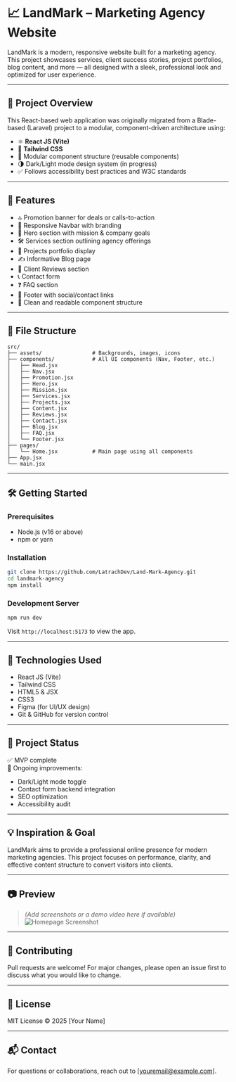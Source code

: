 # 📈 LandMark – Marketing Agency Website

LandMark is a modern, responsive website built for a marketing agency. This project showcases services, client success stories, project portfolios, blog content, and more — all designed with a sleek, professional look and optimized for user experience.

---

## 🚀 Project Overview

This React-based web application was originally migrated from a Blade-based (Laravel) project to a modular, component-driven architecture using:

- ⚛️ **React JS (Vite)**
- 🎨 **Tailwind CSS**
- 🧩 Modular component structure (reusable components)
- 🌗 Dark/Light mode design system (in progress)
- ✅ Follows accessibility best practices and W3C standards

---

## 🧱 Features

- 🔝 Promotion banner for deals or calls-to-action
- 🧭 Responsive Navbar with branding
- 🎯 Hero section with mission & company goals
- 🛠 Services section outlining agency offerings
- 📁 Projects portfolio display
- ✍️ Informative Blog page
- 👤 Client Reviews section
- 📞 Contact form
- ❓ FAQ section
- 👣 Footer with social/contact links
- 🧠 Clean and readable component structure

---

## 📁 File Structure

```
src/
├── assets/                # Backgrounds, images, icons
├── components/            # All UI components (Nav, Footer, etc.)
│   ├── Head.jsx
│   ├── Nav.jsx
│   ├── Promotion.jsx
│   ├── Hero.jsx
│   ├── Mission.jsx
│   ├── Services.jsx
│   ├── Projects.jsx
│   ├── Content.jsx
│   ├── Reviews.jsx
│   ├── Contact.jsx
│   ├── Blog.jsx
│   ├── FAQ.jsx
│   └── Footer.jsx
├── pages/
│   └── Home.jsx           # Main page using all components
├── App.jsx
└── main.jsx
```

---

## 🛠 Getting Started

### Prerequisites

- Node.js (v16 or above)
- npm or yarn

### Installation

```bash
git clone https://github.com/LatrachDev/Land-Mark-Agency.git
cd landmark-agency
npm install
```

### Development Server

```bash
npm run dev
```

Visit `http://localhost:5173` to view the app.

---

## 🧪 Technologies Used

- React JS (Vite)
- Tailwind CSS
- HTML5 & JSX
- CSS3
- Figma (for UI/UX design)
- Git & GitHub for version control

---

## 📌 Project Status

✅ MVP complete  
🔄 Ongoing improvements:  
- Dark/Light mode toggle  
- Contact form backend integration  
- SEO optimization  
- Accessibility audit

---

## 💡 Inspiration & Goal

LandMark aims to provide a professional online presence for modern marketing agencies. This project focuses on performance, clarity, and effective content structure to convert visitors into clients.

---

## 📷 Preview

> _(Add screenshots or a demo video here if available)_  
> ![Homepage Screenshot](./src/assets/Logotype/White.png)

---

## 🤝 Contributing

Pull requests are welcome! For major changes, please open an issue first to discuss what you would like to change.

---

## 📄 License

MIT License © 2025 [Your Name]

---

## 📬 Contact

For questions or collaborations, reach out to [youremail@example.com].